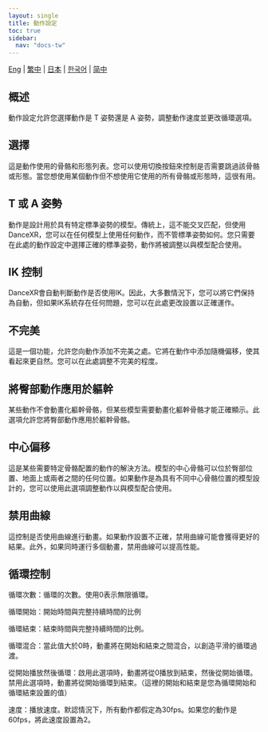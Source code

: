 ```yaml
---
layout: single
title: 動作設定
toc: true
sidebar:
  nav: "docs-tw"
---
```

[Eng](/dancexr/features/motion_settings) | [繁中](/tw/dancexr/features/motion_settings) | [日本](/jp/dancexr/features/motion_settings) | [한국어](/kr/dancexr/features/motion_settings) | [简中](/zh/dancexr/features/motion_settings)


## 概述
動作設定允許您選擇動作是 T 姿勢還是 A 姿勢，調整動作速度並更改循環選項。

## 選擇
這是動作使用的骨骼和形態列表。您可以使用切換按鈕來控制是否需要跳過該骨骼或形態。當您想使用某個動作但不想使用它使用的所有骨骼或形態時，這很有用。

## T 或 A 姿勢
動作是設計用於具有特定標準姿勢的模型。傳統上，這不能交叉匹配，但使用 DanceXR，您可以在任何模型上使用任何動作，而不管標準姿勢如何。您只需要在此處的動作設定中選擇正確的標準姿勢，動作將被調整以與模型配合使用。

## IK 控制
DanceXR會自動判斷動作是否使用IK。因此，大多數情況下，您可以將它們保持為自動，但如果IK系統存在任何問題，您可以在此處更改設置以正確運作。

## 不完美
這是一個功能，允許您向動作添加不完美之處。它將在動作中添加隨機偏移，使其看起來更自然。您可以在此處調整不完美的程度。

## 將臀部動作應用於軀幹
某些動作不會動畫化軀幹骨骼，但某些模型需要動畫化軀幹骨骼才能正確顯示。此選項允許您將臀部動作應用於軀幹骨骼。

## 中心偏移
這是某些需要特定骨骼配置的動作的解決方法。模型的中心骨骼可以位於臀部位置、地面上或兩者之間的任何位置。如果動作是為具有不同中心骨骼位置的模型設計的，您可以使用此選項調整動作以與模型配合使用。

## 禁用曲線
這控制是否使用曲線進行動畫。如果動作設置不正確，禁用曲線可能會獲得更好的結果。此外，如果同時運行多個動畫，禁用曲線可以提高性能。

## 循環控制
循環次數：循環的次數。使用0表示無限循環。

循環開始：開始時間與完整持續時間的比例

循環結束：結束時間與完整持續時間的比例。

循環混合：當此值大於0時，動畫將在開始和結束之間混合，以創造平滑的循環過渡。

從開始播放然後循環：啟用此選項時，動畫將從0播放到結束，然後從開始循環。禁用此選項時，動畫將從開始循環到結束。（這裡的開始和結束是您為循環開始和循環結束設置的值）

速度：播放速度。默認情況下，所有動作都假定為30fps。如果您的動作是60fps，將此速度設置為2。